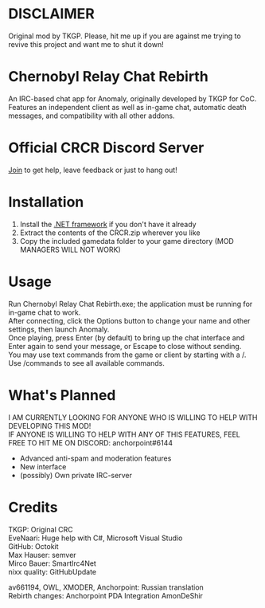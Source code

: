 # DISCLAIMER  
Original mod by TKGP. Please, hit me up if you are against me trying to revive this project and want me to shut it down!

# Chernobyl Relay Chat Rebirth
An IRC-based chat app for Anomaly, originally developed by TKGP for CoC. Features an independent client as well as in-game chat, automatic death messages, and compatibility with all other addons.

# Official CRCR Discord Server
[Join](https://discord.gg/crcr) to get help, leave feedback or just to hang out! 

# Installation
1. Install the [.NET framework](https://www.microsoft.com/net/download/framework) if you don't have it already  
2. Extract the contents of the CRCR.zip wherever you like
3. Copy the included gamedata folder to your game directory (MOD MANAGERS WILL NOT WORK) 

# Usage
Run Chernobyl Relay Chat Rebirth.exe; the application must be running for in-game chat to work.  
After connecting, click the Options button to change your name and other settings, then launch Anomaly.  
Once playing, press Enter (by default) to bring up the chat interface and Enter again to send your message, or Escape to close without sending.  
You may use text commands from the game or client by starting with a /. Use /commands to see all available commands.  

# What's Planned  
I AM CURRENTLY LOOKING FOR ANYONE WHO IS WILLING TO HELP WITH DEVELOPING THIS MOD!  
IF ANYONE IS WILLING TO HELP WITH ANY OF THIS FEATURES, FEEL FREE TO HIT ME ON DISCORD: anchorpoint#6144
- Advanced anti-spam and moderation features
- New interface
- (possibly) Own private IRC-server

# Credits
TKGP: Original CRC  
EveNaari: Huge help with C#, Microsoft Visual Studio  
GitHub: Octokit  
Max Hauser: semver  
Mirco Bauer: SmartIrc4Net  
nixx quality: GitHubUpdate  
  
av661194, OWL, XMODER, Anchorpoint: Russian translation  
Rebirth changes: Anchorpoint
PDA Integration AmonDeShir